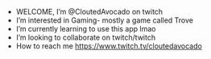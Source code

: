 - WELCOME, I’m @CloutedAvocado on twitch 
- I’m interested in Gaming- mostly a game called Trove
- I’m currently learning to use this app lmao
- I’m looking to collaborate on twitch/twitch
- How to reach me https://www.twitch.tv/cloutedavocado
<!---
CloutedAvocado/CloutedAvocado is a ✨ special ✨ repository because its `README.md` (this file) appears on your GitHub profile.
You can click the Preview link to take a look at your changes.
--->
